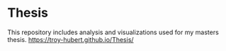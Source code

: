 # Thesis
This repository includes analysis and visualizations used for my masters thesis. 
https://troy-hubert.github.io/Thesis/

